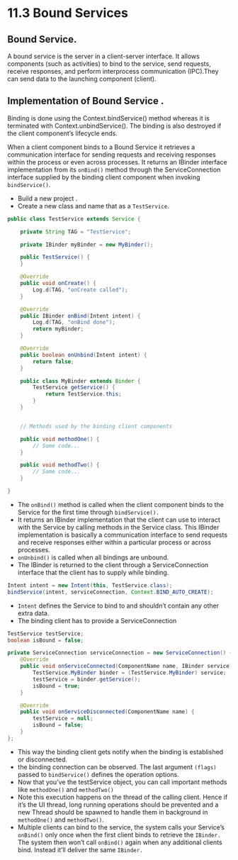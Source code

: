 # 11.3 Bound Services

## Bound Service.

A bound service is the server in a client-server interface. It allows components \(such as activities\) to bind to the service, send requests, receive responses, and perform interprocess communication \(IPC\).They can send data to the launching component \(client\).

## Implementation of Bound Service .

Binding is done using the Context.bindService\(\) method whereas it is terminated with Context.unbindService\(\). The binding is also destroyed if the client component’s lifecycle ends.

When a client component binds to a Bound Service it retrieves a communication interface for sending requests and receiving responses within the process or even across processes. It returns an IBinder interface implementation from its `onBind()` method through the ServiceConnection interface supplied by the binding client component when invoking `bindService()`.

* Build a new project .
* Create a new class and name that as a `TestService`.

```java
public class TestService extends Service {

    private String TAG = "TestService";

    private IBinder myBinder = new MyBinder();

    public TestService() {
    }

    @Override
    public void onCreate() {
        Log.d(TAG, "onCreate called");
    }

    @Override
    public IBinder onBind(Intent intent) {
        Log.d(TAG, "onBind done");
        return myBinder;
    }

    @Override
    public boolean onUnbind(Intent intent) {
        return false;
    }

    public class MyBinder extends Binder {
        TestService getService() {
            return TestService.this;
        }
    }


    // Methods used by the binding client components

    public void methodOne() {
        // Some code...
    }

    public void methodTwo() {
        // Some code...
    }

}
```

* The `onBind()` method is called when the client component binds to the Service for the first time through `bindService().`
* It returns an IBinder implementation that the client can use to interact with the Service by calling methods in the Service class. This IBinder implementation is basically a communication interface to send requests and receive responses either within a particular process or across processes.
* `onUnbind()` is called when all bindings are unbound.
* The IBinder is returned to the client through a ServiceConnection interface that the client has to supply while binding.

```java
Intent intent = new Intent(this, TestService.class);
bindService(intent, serviceConnection, Context.BIND_AUTO_CREATE);
```

* `Intent` defines the Service to bind to and shouldn’t contain any other extra data.
* The binding client has to provide a ServiceConnection

```java
TestService testService;
boolean isBound = false;

private ServiceConnection serviceConnection = new ServiceConnection() {
    @Override
    public void onServiceConnected(ComponentName name, IBinder service) {
        TestService.MyBinder binder = (TestService.MyBinder) service;
        testService = binder.getService();
        isBound = true;
    }

    @Override
    public void onServiceDisconnected(ComponentName name) {
        testService = null;
        isBound = false;
    }
};
```

* This way the binding client gets notify when the binding is established or disconnected.
* the binding connection can be observed. The last argument `(flags)` passed to `bindService()` defines the operation options.
* Now that you’ve the testService object, you can call important methods like `methodOne()` and `methodTwo()`
* Note this execution happens on the thread of the calling client. Hence if it’s the UI thread, long running operations should be prevented and a new Thread should be spawned to handle them in background in `methodOne()` and `methodTwo()`.
* Multiple clients can bind to the service, the system calls your Service’s `onBind()` only once when the first client binds to retrieve the `IBinder.` The system then won’t call `onBind()` again when any additional clients bind. Instead it’ll deliver the same `IBinder.`

